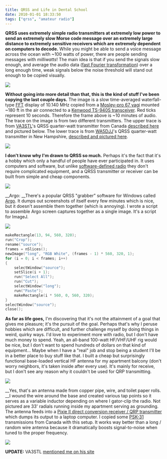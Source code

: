 ```yaml
---
title: QRSS and Life in Dental School
date: 2010-01-01 18:33:50
tags: ["qrss", "amateur radio"]
---
```




__QRSS uses extremely simple radio transmitters at extremely low power to send an extremely slow Morse code message over an extremely large distance to extremely sensitive receivers which are extremely dependent on computers to decode.__ While you might be able to send a voice message across the ocean with ~100 watts of power, there are people sending messages with _milliwatts_! The main idea is that if you send the signals slow enough, and average the audio data ([fast Fourier transformation](http://en.wikipedia.org/wiki/Fast_Fourier_transform)) over a long enough time, weak signals below the noise threshold will stand out enough to be copied visually.

<div class="text-center img-border">

![](https://swharden.com/static/2010/01/01/qrss_kj4ldf.png)

</div>

__Without going into more detail than that, this is the kind of stuff I've been copying the last couple days.__ The image is a slow time-averaged waterfall-type [FFT](http://en.wikipedia.org/wiki/Fast_Fourier_transform) display of 10.140 MHz copied from a [Mosley-pro 67 yagi](http://www.mosley-electronics.com/newspage/pd2ba%20PRO-67-B%205-29-07.jpg) mounted ~180 ft in the air connected to a [Kenwood TS-940S transceiver](http://www.universal-radio.com/USED/UP52lrg.jpg). Red ticks represent 10 seconds. Therefore the frame above is ~10 minutes of audio. The trace on the image is from two different transmitters. The upper trace is from [VA3STL](http://www.qrz.com/callsign?callsign=VA3STL)'s QRSS quarter-watt transmitter from Canada [described here](http://va3stl.wordpress.com/2009/03/09/homebrew-qrss-beacon-working/) and pictured below. The lower trace is from [WA5DJJ](http://www.qrz.com/callsign?callsign=WA5DJJ)'s QRSS quarter-watt transmitter in New Hampshire, [described and pictured here](http://www.zianet.com/dhassall/QRSS.html).

<div class="text-center img-border">

![](https://swharden.com/static/2010/01/01/qrss_transmitter.jpg)

</div>

__I don't know why I'm drawn to QRSS so much.__ Perhaps it's the fact that it's a hobby which only a handful of people have ever participated in. It uses computers and software, but unlike [software-defined radio](http://en.wikipedia.org/wiki/Software-defined_radio) they don't require complicated equipment, and a QRSS transmitter or receiver can be built from simple and cheap components.

<div class="text-center img-border">

![](https://swharden.com/static/2010/01/01/10_01_01_00009.bmp)

</div>

__Argo: __There's a popular QRSS "grabber" software for Windows called [Argo](http://www.sdrham.com/argo/index.html). It dumps out screenshots of itself every few minutes which is nice, but it doesn't assemble them together (which is annoying). I wrote a script to assemble Argo screen captures together as a single image. It's a script for ImageJ.

<div class="text-center img-border">

![](https://swharden.com/static/2010/01/01/long.jpg)

</div>

```c
makeRectangle(13, 94, 560, 320);
run("Crop");
rename("source");
frames = nSlices();
newImage("long", "RGB White", (frames - 1) * 560, 320, 1);
for (i = 0; i < frames; i++)
{
    selectWindow("source");
    setSlice(i + 1);
    run("Select All");
    run("Cut");
    selectWindow("long");
    run("Paste");
    makeRectangle(i * 560, 0, 560, 320);
}
selectWindow("source");
close();
```

__As far as life goes,__ I'm discovering that it's not the attainment of a goal that gives me pleasure; it's the pursuit of the goal. Perhaps that's why I peruse hobbies which are difficult, and further challenge myself by doing things in weird, quirky ways. I'd love to experiment more with radio, but I don't have much money to spend. Yeah, an all-band 100-watt HF/VHF/UHF rig would be nice, but I don't want to spend hundreds of dollars on that kind of equipment... Maybe when I have a "real" job and stop being a student I'll be in a better place to buy stuff like that. I built a cheap but surprisingly functional base-loaded vertical HF antenna for my apartment balcony (don't worry neighbors, it's taken inside after every use). It's mainly for receive, but I don't see any reason why it couldn't be used for QRP transmitting.

<div class="text-center img-border">

![](https://swharden.com/static/2010/01/01/ant_1.jpg)

</div>

__Yes, that's an antenna made from copper pipe, wire, and toilet paper rolls. __I wound the wire around the base and created various tap points so it serves as a variable inductor depending on where I gator-clip the radio. Not pictured are 33' radials running inside my apartment serving as grounding. The antenna feeds into a [Pixie II direct conversion receiver / QRP transmitter](https://swharden.com/blog/images/pixie2transceiver.gif) which dumps its output to a laptop computer. I copied some [PSK-31](http://en.wikipedia.org/wiki/PSK31) transmissions from Canada with this setup. It works way better than a long / random wire antenna because it dramatically boosts signal-to-noise when tuned to the proper frequency.

<div class="text-center img-border">

![](https://swharden.com/static/2010/01/01/ant_2.jpg)

</div>

__UPDATE:__ VA3STL [mentioned me on his site](http://va3stl.wordpress.com/2010/01/01/qrss-signal-reaches-florida/)